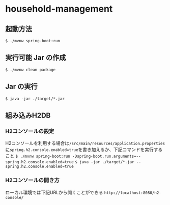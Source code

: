# household-management
## 起動方法
`$ ./mvnw spring-boot:run`
## 実行可能 Jar の作成
`$ ./mvnw clean package`
## Jar の実行
`$ java -jar ./target/*.jar`
## 組み込みH2DB
### H2コンソールの設定
H2コンソールを利用する場合は`/src/main/resources/application.properties`に`spring.h2.console.enabled=true`を書き加えるか、下記コマンドを実行すること
`$ ./mvnw spring-boot:run -Dspring-boot.run.arguments=--spring.h2.console.enabled=true`
`$ java -jar ./target/*.jar --spring.h2.console.enabled=true`
### H2コンソールの開き方
ローカル環境では下記URLから開くことができる
`http://localhost:8080/h2-console/`
